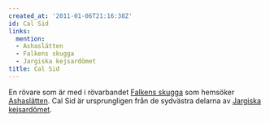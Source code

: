 ```yaml
---
created_at: '2011-01-06T21:16:38Z'
id: Cal Sid
links:
  mention:
  - Ashaslätten
  - Falkens skugga
  - Jargiska kejsardömet
title: Cal Sid
---
```


En rövare som är med i rövarbandet [Falkens skugga] som hemsöker [Ashaslätten]. Cal Sid är
ursprungligen från de sydvästra delarna av [Jargiska kejsardömet].

  [Falkens skugga]: Falkens_skugga
  [Ashaslätten]: Ashaslätten
  [Jargiska kejsardömet]: Jargiska_kejsardömet